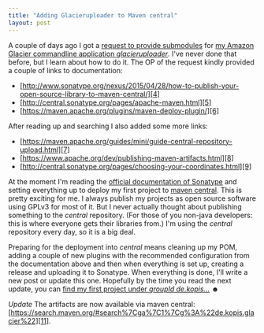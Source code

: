 ```yaml
---
title: "Adding Glacieruploader to Maven central"
layout: post
---
```

A couple of days ago I got a [request to provide submodules][0] for [my Amazon Glacier commandline application *glacieruploader*][1]. I've never done that before, but I learn about how to do it. The OP of the request kindly provided a couple of links to documentation:

* [http://www.sonatype.org/nexus/2015/04/28/how-to-publish-your-open-source-library-to-maven-central/][4]
* [http://central.sonatype.org/pages/apache-maven.html][5]
* [https://maven.apache.org/plugins/maven-deploy-plugin/][6]

After reading up and searching I also added some more links:

* [https://maven.apache.org/guides/mini/guide-central-repository-upload.html][7]
* [https://www.apache.org/dev/publishing-maven-artifacts.html][8]
* [http://central.sonatype.org/pages/choosing-your-coordinates.html][9]

At the moment I'm reading the [official documentation of Sonatype][2] and setting everything up to deploy my first project to [maven central][3]. This is pretty exciting for me. I always publish my projects as open source software using GPLv3 for most of it. But I never actually thought about publishing something to the *central* repository. (For those of you non-java developers: this is where everyone gets their libraries from.) I'm using the *central* repository every day, so it is a big deal.

Preparing for the deployment into *central* means cleaning up my POM, adding a couple of new plugins with the recommended configuration from the documentation above and then when everything is set up, creating a release and uploading it to Sonatype. When everything is done, I'll write a new post or update this one. Hopefully by the time you read the next update, you can [find my first project under *groupId* *de.kopis...*][10] ☻

*Update* The artifacts are now available via maven central: [https://search.maven.org/#search%7Cga%7C1%7Cg%3A%22de.kopis.glacier%22][11].

[0]: https://github.com/MoriTanosuke/glacieruploader/issues/51
[1]: https://github.com/MoriTanosuke/glacieruploader
[2]: http://central.sonatype.org/pages/producers.html
[3]: https://search.maven.org/
[4]: http://www.sonatype.org/nexus/2015/04/28/how-to-publish-your-open-source-library-to-maven-central/
[5]: http://central.sonatype.org/pages/apache-maven.html
[6]: https://maven.apache.org/plugins/maven-deploy-plugin/
[7]: https://maven.apache.org/guides/mini/guide-central-repository-upload.html
[8]: https://www.apache.org/dev/publishing-maven-artifacts.html
[9]: http://central.sonatype.org/pages/choosing-your-coordinates.html
[10]: https://issues.sonatype.org/browse/OSSRH-24609
[11]: https://search.maven.org/#search%7Cga%7C1%7Cg%3A%22de.kopis.glacier%22

